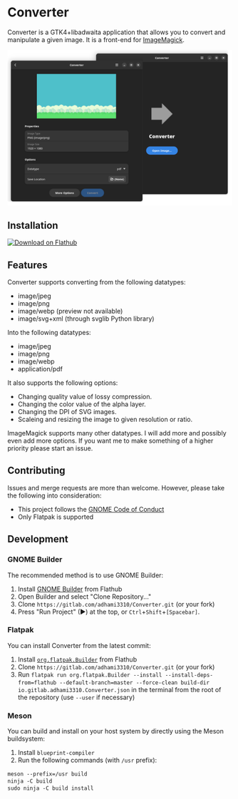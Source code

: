 # Converter
Converter is a GTK4+libadwaita application that allows you to convert and manipulate a given image. It is a front-end for [ImageMagick](https://github.com/ImageMagick/ImageMagick).

<div align="center">
  <img src="data/screenshots/0.png">
</div>

## Installation
<a href='https://flathub.org/apps/details/io.gitlab.adhami3310.Converter'><img width='240' alt='Download on Flathub' src='https://flathub.org/assets/badges/flathub-badge-en.png'/></a>

## Features

Converter supports converting from the following datatypes:
 - image/jpeg
 - image/png
 - image/webp (preview not available)
 - image/svg+xml (through svglib Python library)

Into the following datatypes:
 - image/jpeg
 - image/png
 - image/webp
 - application/pdf

It also supports the following options:
 - Changing quality value of lossy compression.
 - Changing the color value of the alpha layer.
 - Changing the DPI of SVG images.
 - Scaleing and resizing the image to given resolution or ratio.

ImageMagick supports many other datatypes. I will add more and possibly even add more options. If you want me to make something of a higher priority please start an issue.

## Contributing
Issues and merge requests are more than welcome. However, please take the following into consideration:

- This project follows the [GNOME Code of Conduct](https://wiki.gnome.org/Foundation/CodeOfConduct)
- Only Flatpak is supported

## Development

### GNOME Builder
The recommended method is to use GNOME Builder:

1. Install [GNOME Builder](https://apps.gnome.org/app/org.gnome.Builder/) from Flathub
1. Open Builder and select "Clone Repository..."
1. Clone `https://gitlab.com/adhami3310/Converter.git` (or your fork)
1. Press "Run Project" (▶) at the top, or `Ctrl`+`Shift`+`[Spacebar]`.

### Flatpak
You can install Converter from the latest commit:

1. Install [`org.flatpak.Builder`](https://github.com/flathub/org.flatpak.Builder) from Flathub
1. Clone `https://gitlab.com/adhami3310/Converter.git` (or your fork)
1. Run `flatpak run org.flatpak.Builder --install --install-deps-from=flathub --default-branch=master --force-clean build-dir io.gitlab.adhami3310.Converter.json` in the terminal from the root of the repository (use `--user` if necessary)

### Meson
You can build and install on your host system by directly using the Meson buildsystem:

1. Install `blueprint-compiler`
1. Run the following commands (with `/usr` prefix):
```
meson --prefix=/usr build
ninja -C build
sudo ninja -C build install
```

